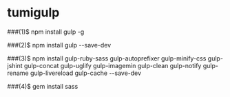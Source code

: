 # tumigulp


###(1)$ npm install gulp -g

###(2)$ npm install gulp --save-dev

###(3)$ npm install gulp-ruby-sass gulp-autoprefixer gulp-minify-css gulp-jshint gulp-concat gulp-uglify gulp-imagemin gulp-clean gulp-notify gulp-rename gulp-livereload gulp-cache --save-dev

###(4)$ gem install sass
